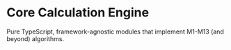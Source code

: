 # Core Calculation Engine

Pure TypeScript, framework-agnostic modules that implement M1-M13 (and beyond) algorithms.
